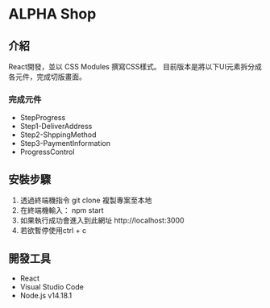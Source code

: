 # ALPHA Shop

## 介紹

React開發，並以 CSS Modules 撰寫CSS樣式。
目前版本是將以下UI元素拆分成各元件，完成切版畫面。


### 完成元件

  - StepProgress
  - Step1-DeliverAddress
  - Step2-ShppingMethod
  - Step3-PaymentInformation
  - ProgressControl


## 安裝步驟
1. 透過終端機指令 git clone 複製專案至本地 
2. 在終端機輸入： npm start
3. 如果執行成功會進入到此網址 http://localhost:3000
4. 若欲暫停使用ctrl + c


## 開發工具
- React
- Visual Studio Code
- Node.js v14.18.1

